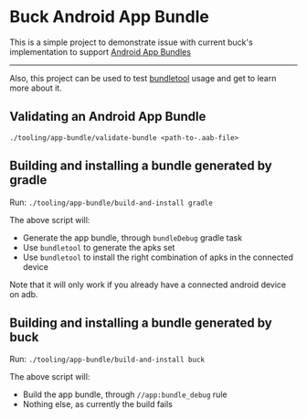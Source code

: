 # Buck Android App Bundle

This is a simple project to demonstrate issue with current buck's implementation to support [Android App Bundles](https://developer.android.com/guide/app-bundle/)

---------------------------------

Also, this project can be used to test [bundletool](https://developer.android.com/studio/command-line/bundletool) usage and get to learn more about it.

## Validating an Android App Bundle

`./tooling/app-bundle/validate-bundle <path-to-.aab-file>`


##  Building and installing a bundle generated by gradle

Run:
`./tooling/app-bundle/build-and-install gradle`

The above script will:
* Generate the app bundle, through `bundleDebug` gradle task
* Use `bundletool` to generate the apks set
* Use `bundletool` to install the right combination of apks in the connected device

Note that it will only work if you already have a connected android device on adb.

##  Building and installing a bundle generated by buck

Run:
`./tooling/app-bundle/build-and-install buck`

The above script will:
* Build the app bundle, through `//app:bundle_debug` rule
* Nothing else, as currently the build fails
